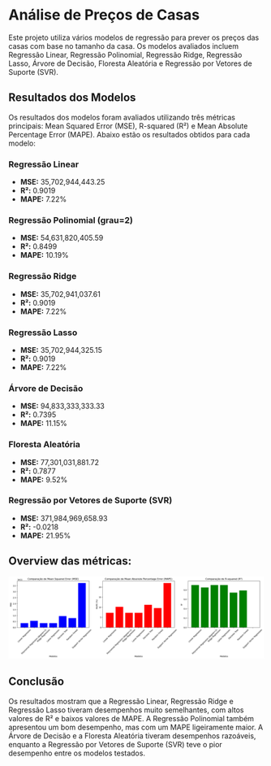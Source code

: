 # Análise de Preços de Casas

Este projeto utiliza vários modelos de regressão para prever os preços das casas com base no tamanho da casa. Os modelos avaliados incluem Regressão Linear, Regressão Polinomial, Regressão Ridge, Regressão Lasso, Árvore de Decisão, Floresta Aleatória e Regressão por Vetores de Suporte (SVR).

## Resultados dos Modelos

Os resultados dos modelos foram avaliados utilizando três métricas principais: Mean Squared Error (MSE), R-squared (R²) e Mean Absolute Percentage Error (MAPE). Abaixo estão os resultados obtidos para cada modelo:

### Regressão Linear
- **MSE:** 35,702,944,443.25
- **R²:** 0.9019
- **MAPE:** 7.22%

### Regressão Polinomial (grau=2)
- **MSE:** 54,631,820,405.59
- **R²:** 0.8499
- **MAPE:** 10.19%

### Regressão Ridge
- **MSE:** 35,702,941,037.61
- **R²:** 0.9019
- **MAPE:** 7.22%

### Regressão Lasso
- **MSE:** 35,702,944,325.15
- **R²:** 0.9019
- **MAPE:** 7.22%

### Árvore de Decisão
- **MSE:** 94,833,333,333.33
- **R²:** 0.7395
- **MAPE:** 11.15%

### Floresta Aleatória
- **MSE:** 77,301,031,881.72
- **R²:** 0.7877
- **MAPE:** 9.52%

### Regressão por Vetores de Suporte (SVR)
- **MSE:** 371,984,969,658.93
- **R²:** -0.0218
- **MAPE:** 21.95%

## Overview das métricas:
![Overview](images/overview.png)

## Conclusão

Os resultados mostram que a Regressão Linear, Regressão Ridge e Regressão Lasso tiveram desempenhos muito semelhantes, com altos valores de R² e baixos valores de MAPE. A Regressão Polinomial também apresentou um bom desempenho, mas com um MAPE ligeiramente maior. A Árvore de Decisão e a Floresta Aleatória tiveram desempenhos razoáveis, enquanto a Regressão por Vetores de Suporte (SVR) teve o pior desempenho entre os modelos testados.
